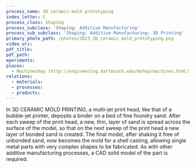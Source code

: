 ```yaml
---
process_name: 3D ceramic-mold prototyping
index_letter: C
process_class: Shaping
process_subclass: 'Shaping: Additive Manufacturing'
process_sub_subclass: 'Shaping: Additive Manufacturing: 3D Printing'
primary_photo_path: /photos/2023_3D_ceramic_mold_prototyping.png
video_uri:
pdf_title:
pdf_path:
eperiments:
places:
  - Machineshop (http://engineering.dartmouth.edu/mshop/machines.html)
relations:
  - materials:
  - processes:
  - products:
---
```


In 3D CERAMIC MOLD PRINTING, a multi-jet print head, like that of a bubble-jet printer, deposits a binder on a bed of fine foundry sand. After each sweep of the print head, a new, thin, layer of sand is spread across the surface of the model, so that on the next sweep of the print head a new layer of bonded sand is created. The final model, after shaking it free of unbonded sand, now becomes the mold for a shell casting, allowing single metal parts with very complex shapes to be fabricated. As with other additive manufacturing processes, a CAD solid model of the part is required.